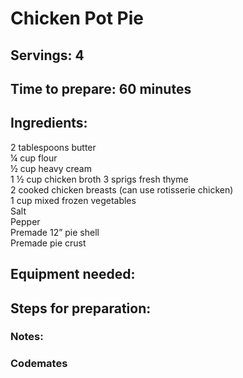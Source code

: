 # Chicken Pot Pie

## Servings: 4

## Time to prepare: 60 minutes

## Ingredients:
2 tablespoons butter  
¼ cup flour  
½ cup heavy cream  
1 ½ cup chicken broth 
3 sprigs fresh thyme  
2 cooked chicken breasts (can use rotisserie chicken)  
1 cup mixed frozen vegetables  
Salt  
Pepper  
Premade 12” pie shell  
Premade pie crust  


## Equipment needed:


## Steps for preparation:



### Notes:



### Codemates #
